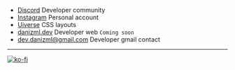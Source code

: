 * [Discord](https://discord.gg/Dvv7AxFYY4) Developer community
* [Instagram](https://www.instagram.com/danizml/) Personal account
* [Uiverse](https://uiverse.io/profile/danizml) CSS layouts
* [danizml.dev](https://danizml.dev/) Developer web `Coming soon`
* dev.danizml@gmail.com Developer gmail contact

---


[![ko-fi](https://ko-fi.com/img/githubbutton_sm.svg)](https://ko-fi.com/daniz_dev)
